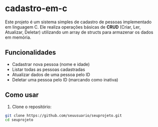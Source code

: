 # cadastro-em-c

Este projeto é um sistema simples de cadastro de pessoas implementado em linguagem C. Ele realiza operações básicas de **CRUD** (Criar, Ler, Atualizar, Deletar) utilizando um array de structs para armazenar os dados em memória.

## Funcionalidades

- Cadastrar nova pessoa (nome e idade)
- Listar todas as pessoas cadastradas
- Atualizar dados de uma pessoa pelo ID
- Deletar uma pessoa pelo ID (marcando como inativa)

## Como usar

1. Clone o repositório:

```bash
git clone https://github.com/seuusuario/seuprojeto.git
cd seuprojeto
